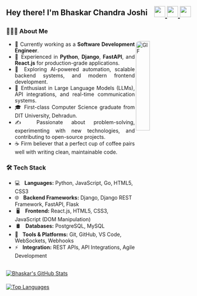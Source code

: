 <!-- Header -->
<h2 style="display: flex; align-items: center; justify-content: space-between; flex-wrap: wrap;">
  Hey there! I'm Bhaskar Chandra Joshi
  <div>
    <a href="https://www.linkedin.com/in/bhaskar-chandra-joshi-b3097b186/" target="_blank" rel="noopener noreferrer">
      <img src="https://img.icons8.com/plasticine/100/000000/linkedin.png" width="30" />
    </a>
    <a href="mailto:bhaskarjoshe@gmail.com" target="_blank" rel="noopener noreferrer">
      <img src="https://img.icons8.com/plasticine/100/000000/gmail.png" width="30" />
    </a>
    <a href="https://twitter.com/joshi06041999" target="_blank" rel="noopener noreferrer">
      <img src="https://img.icons8.com/plasticine/100/000000/twitter.png" width="30" />
    </a>
  </div>
</h2>



<!-- About Me -->
<h3>👨🏻‍💻 About Me</h3>

<img 
  align="right" 
  src="https://media1.giphy.com/media/v1.Y2lkPTc5MGI3NjExOGo5cTBmbDkwa2xmNDF0OGZnOTJvcGE1ZTIxZW1kYXVqNW9kM3p1OSZlcD12MV9pbnRlcm5hbF9naWZfYnlfaWQmY3Q9Zw/NaDfUq0PoLm7UAtUu1/giphy.gif"
  alt="GIF"
  width="25%"
  style="min-width:150px; border-radius:10px;"
/>

<div style="text-align: justify;">
  <ul>
    <li>🔭 Currently working as a <strong>Software Development Engineer</strong>.</li>
    <li>💼 Experienced in <strong>Python</strong>, <strong>Django</strong>, <strong>FastAPI</strong>, and <strong>React.js</strong> for production-grade applications.</li>
    <li>🤔 Exploring AI-powered automation, scalable backend systems, and modern frontend development.</li>
    <li>🌱 Enthusiast in Large Language Models (LLMs), API integrations, and real-time communication systems.</li>
    <li>🎓 First-class Computer Science graduate from DIT University, Dehradun.</li>
    <li>✍️ Passionate about problem-solving, experimenting with new technologies, and contributing to open-source projects.</li>
    <li>☕ Firm believer that a perfect cup of coffee pairs well with writing clean, maintainable code.</li>
  </ul>
</div>




<!-- Tech Stack -->
<h3> 🛠 Tech Stack </h3>
<ul>
  <li>💻 &nbsp; <strong>Languages:</strong> Python, JavaScript, Go, HTML5, CSS3</li>
  <li>🌐 &nbsp; <strong>Backend Frameworks:</strong> Django, Django REST Framework, FastAPI, Flask</li>
  <li>&nbsp;🖥 &nbsp; <strong>&nbsp;Frontend:</strong> React.js, HTML5, CSS3, JavaScript (DOM Manipulation)</li>
  <li>&nbsp;🛢 &nbsp; <strong>&nbsp;Databases:</strong> PostgreSQL, MySQL</li>
  <li>🔧 &nbsp; <strong>Tools & Platforms:</strong> Git, GitHub, VS Code, WebSockets, Webhooks</li>
  <li>⚡ &nbsp; <strong>Integration:</strong> REST APIs, API Integrations, Agile Development</li>
</ul>

<br>

<!-- GitHub Stats Side by Side -->
<div style="display: flex; flex-wrap: wrap; gap: 20px;">
  <a href="https://github.com/bhaskarjoshe">
    <img src="https://github-readme-stats.vercel.app/api?username=bhaskarjoshe&include_all_commits=true&count_private=true&show_icons=true&line_height=20&title_color=7A7ADB&icon_color=2234AE&text_color=D3D3D3&bg_color=0,000000,130F40" alt="Bhaskar's GitHub Stats" style="max-width: 100%; min-width: 300px; height: auto;" />
  </a>
  <a href="https://github.com/bhaskarjoshe">
    <img src="https://github-readme-stats.vercel.app/api/top-langs/?username=bhaskarjoshe&layout=compact&text_color=daf7dc&bg_color=151515" alt="Top Languages" style="max-width: 100%; min-width: 300px; height: auto;" />
  </a>
</div>

<br>

